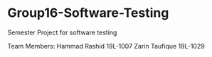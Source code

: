 # Group16-Software-Testing
Semester Project for software testing

Team Members:
Hammad Rashid   19L-1007
Zarin Taufique  19L-1029

